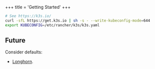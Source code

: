 +++
title = 'Getting Started'
+++

```bash
# See https://k3s.io/
curl -sfL https://get.k3s.io | sh -s - --write-kubeconfig-mode=644 
export KUBECONFIG=/etc/rancher/k3s/k3s.yaml
```

## Future

Consider defaults:

- [Longhorn](https://docs.k3s.io/storage).
